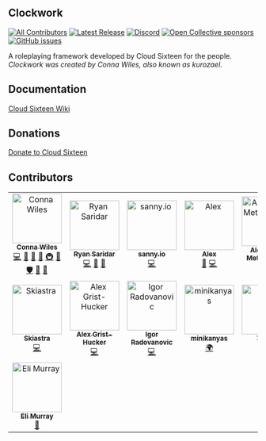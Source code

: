 ## Clockwork
[![All Contributors](https://img.shields.io/badge/all_contributors-15-orange.svg?style=flat-square)](#contributors)
[![Latest Release](https://img.shields.io/github/release/cloudsixteen/clockwork.svg)](https://github.com/CloudSixteen/Clockwork/releases/latest)
[![Discord](https://img.shields.io/discord/126667779095920640.svg)](https://discord.gg/EEg47Dw)
[![Open Collective sponsors](https://img.shields.io/opencollective/sponsors/cloudsixteen.svg)](https://opencollective.com/cloudsixteen)
[![GitHub issues](https://img.shields.io/github/issues-raw/cloudsixteen/clockwork.svg)](https://github.com/cloudsixteen/clockwork/issues)
  
A roleplaying framework developed by Cloud Sixteen for the people.  
*Clockwork was created by Conna Wiles, also known as kurozael.*

## Documentation
[Cloud Sixteen Wiki](https://wiki.cloudsixteen.com)

## Donations
[Donate to Cloud Sixteen](https://paypal.me/kurozael)

## Contributors

<!-- ALL-CONTRIBUTORS-LIST:START - Do not remove or modify this section -->
<!-- prettier-ignore -->
<table>
  <tr>
    <td align="center"><a href="http://kurozael.com"><img src="https://avatars1.githubusercontent.com/u/486972?v=4" width="100px;" alt="Conna Wiles"/><br /><sub><b>Conna Wiles</b></sub></a><br /><a href="https://github.com/CloudSixteen/Clockwork/commits?author=kurozael" title="Code">💻</a> <a href="#maintenance-kurozael" title="Maintenance">🚧</a> <a href="#design-kurozael" title="Design">🎨</a> <a href="https://github.com/CloudSixteen/Clockwork/commits?author=kurozael" title="Documentation">📖</a> <a href="#infra-kurozael" title="Infrastructure (Hosting, Build-Tools, etc)">🚇</a> <a href="#plugin-kurozael" title="Plugin/utility libraries">🔌</a> <a href="#security-kurozael" title="Security">🛡️</a> <a href="#projectManagement-kurozael" title="Project Management">📆</a> <a href="#ideas-kurozael" title="Ideas, Planning, & Feedback">🤔</a></td>
    <td align="center"><a href="https://github.com/VortixDev"><img src="https://avatars1.githubusercontent.com/u/8403417?v=4" width="100px;" alt="Ryan Saridar"/><br /><sub><b>Ryan Saridar</b></sub></a><br /><a href="https://github.com/CloudSixteen/Clockwork/commits?author=VortixDev" title="Code">💻</a> <a href="#maintenance-VortixDev" title="Maintenance">🚧</a> <a href="#design-VortixDev" title="Design">🎨</a></td>
    <td align="center"><a href="http://sanny.io"><img src="https://avatars2.githubusercontent.com/u/3054653?v=4" width="100px;" alt="sanny.io"/><br /><sub><b>sanny.io</b></sub></a><br /><a href="https://github.com/CloudSixteen/Clockwork/commits?author=sanny-io" title="Code">💻</a></td>
    <td align="center"><a href="http://alexsavory.me"><img src="https://avatars3.githubusercontent.com/u/838217?v=4" width="100px;" alt="Alex"/><br /><sub><b>Alex</b></sub></a><br /><a href="#design-trurascalz" title="Design">🎨</a> <a href="https://github.com/CloudSixteen/Clockwork/commits?author=trurascalz" title="Code">💻</a></td>
    <td align="center"><a href="https://github.com/ametrocavich"><img src="https://avatars0.githubusercontent.com/u/2490800?v=4" width="100px;" alt="Alexander Metrocavich"/><br /><sub><b>Alexander Metrocavich</b></sub></a><br /><a href="https://github.com/CloudSixteen/Clockwork/commits?author=ametrocavich" title="Code">💻</a></td>
    <td align="center"><a href="https://github.com/Gr4Ss"><img src="https://avatars0.githubusercontent.com/u/1671806?v=4" width="100px;" alt="Arno Biesmans"/><br /><sub><b>Arno Biesmans</b></sub></a><br /><a href="https://github.com/CloudSixteen/Clockwork/commits?author=Gr4Ss" title="Code">💻</a></td>
    <td align="center"><a href="http://jonathandroogh.com"><img src="https://avatars2.githubusercontent.com/u/5252282?v=4" width="100px;" alt="Jonathan Droogh"/><br /><sub><b>Jonathan Droogh</b></sub></a><br /><a href="https://github.com/CloudSixteen/Clockwork/commits?author=xRJx" title="Code">💻</a></td>
  </tr>
  <tr>
    <td align="center"><a href="https://github.com/Skiastra"><img src="https://avatars2.githubusercontent.com/u/8324893?v=4" width="100px;" alt="Skiastra"/><br /><sub><b>Skiastra</b></sub></a><br /><a href="https://github.com/CloudSixteen/Clockwork/commits?author=Skiastra" title="Code">💻</a></td>
    <td align="center"><a href="http://alexgrist.com"><img src="https://avatars3.githubusercontent.com/u/180351?v=4" width="100px;" alt="Alex Grist-Hucker"/><br /><sub><b>Alex Grist-Hucker</b></sub></a><br /><a href="https://github.com/CloudSixteen/Clockwork/commits?author=alexgrist" title="Code">💻</a></td>
    <td align="center"><a href="https://github.com/impulsh"><img src="https://avatars0.githubusercontent.com/u/2431907?v=4" width="100px;" alt="Igor Radovanovic"/><br /><sub><b>Igor Radovanovic</b></sub></a><br /><a href="https://github.com/CloudSixteen/Clockwork/commits?author=impulsh" title="Code">💻</a></td>
    <td align="center"><a href="https://github.com/minikanyas"><img src="https://avatars0.githubusercontent.com/u/5072163?v=4" width="100px;" alt="minikanyas"/><br /><sub><b>minikanyas</b></sub></a><br /><a href="#translation-minikanyas" title="Translation">🌍</a></td>
    <td align="center"><a href="https://github.com/10sa"><img src="https://avatars0.githubusercontent.com/u/16622747?v=4" width="100px;" alt="Tensa"/><br /><sub><b>Tensa</b></sub></a><br /><a href="#translation-10sa" title="Translation">🌍</a></td>
    <td align="center"><a href="https://github.com/karl-police"><img src="https://avatars0.githubusercontent.com/u/12023782?v=4" width="100px;" alt="karl-police"/><br /><sub><b>karl-police</b></sub></a><br /><a href="#translation-karl-police" title="Translation">🌍</a> <a href="https://github.com/CloudSixteen/Clockwork/commits?author=karl-police" title="Code">💻</a></td>
    <td align="center"><a href="https://github.com/TheRealEnderHero"><img src="https://avatars2.githubusercontent.com/u/10726205?v=4" width="100px;" alt="EnderHero"/><br /><sub><b>EnderHero</b></sub></a><br /><a href="#translation-TheRealEnderHero" title="Translation">🌍</a></td>
  </tr>
  <tr>
    <td align="center"><a href="http://www.elimurray.co.uk/"><img src="https://avatars1.githubusercontent.com/u/34821469?v=4" width="100px;" alt="Eli Murray"/><br /><sub><b>Eli Murray</b></sub></a><br /><a href="https://github.com/CloudSixteen/Clockwork/commits?author=murray-elijah" title="Documentation">📖</a></td>
  </tr>
</table>

<!-- ALL-CONTRIBUTORS-LIST:END -->

